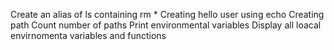 Create an alias of ls containing rm *
Creating hello user using echo
Creating path
Count number of paths
Print environmental variables
Display all loacal envirnomenta variables and functions
